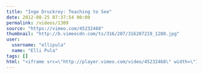 ```yaml
---
title: "Inge Druckrey: Teaching to See"
date: 2012-08-25 07:37:54 00:00
permalink: /videos/1309
source: "https://vimeo.com/45232468"
thumbnail: "http://b.vimeocdn.com/ts/316/207/316207219_1280.jpg"
user:
  username: "ellipula"
  name: "Elli Pula"
tags: []
html: "<iframe src=\"http://player.vimeo.com/video/45232468\" width=\"1280\" height=\"720\" frameborder=\"0\" webkitAllowFullScreen mozallowfullscreen allowFullScreen></iframe>"
---
```


